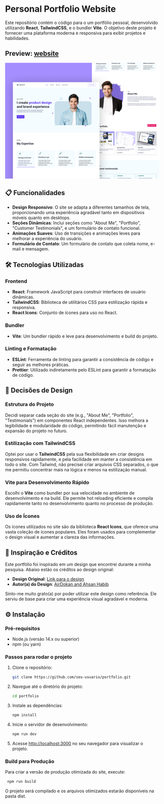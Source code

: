 # Personal Portfolio Website

Este repositório contém o código para o um portfólio pessoal, desenvolvido utilizando **React**, **TailwindCSS**, e o bundler **Vite**. O objetivo deste projeto é fornecer uma plataforma moderna e responsiva para exibir projetos e habilidades.

## Preview: [website](https://personal-portfolio-website-sepia-three.vercel.app/)

![alt text](./src/assets/tumb.png)

## 📋 Funcionalidades

- **Design Responsivo**: O site se adapta a diferentes tamanhos de tela, proporcionando uma experiência agradável tanto em dispositivos móveis quanto em desktops.
- **Seções Dinâmicas**: Inclui seções como "About Me", "Portfolio", "Customer Testimonials", e um formulário de contato funcional.
- **Animações Suaves**: Uso de transições e animações leves para melhorar a experiência do usuário.
- **Formulário de Contato**: Um formulário de contato que coleta nome, e-mail e mensagem.

## 🛠 Tecnologias Utilizadas

### Frontend

- **React**: Framework JavaScript para construir interfaces de usuário dinâmicas.
- **TailwindCSS**: Biblioteca de utilitários CSS para estilização rápida e responsiva.
- **React Icons**: Conjunto de ícones para uso no React.
  
### Bundler

- **Vite**: Um bundler rápido e leve para desenvolvimento e build do projeto.

### Linting e Formatação

- **ESLint**: Ferramenta de linting para garantir a consistência de código e seguir as melhores práticas.
- **Prettier**: Utilizado indiretamente pelo ESLint para garantir a formatação de código.

## 📐 Decisões de Design

### Estrutura do Projeto

Decidi separar cada seção do site (e.g., "About Me", "Portfolio", "Testimonials") em componentes React independentes. Isso melhora a legibilidade e modularidade do código, permitindo fácil manutenção e expansão do projeto no futuro.

### Estilização com TailwindCSS

Optei por usar o **TailwindCSS** pela sua flexibilidade em criar designs responsivos rapidamente, e pela facilidade em manter a consistência em todo o site. Com Tailwind, não precisei criar arquivos CSS separados, o que me permitiu concentrar mais na lógica e menos na estilização manual.

### Vite para Desenvolvimento Rápido

Escolhi o **Vite** como bundler por sua velocidade no ambiente de desenvolvimento e na build. Ele permite hot reloading eficiente e compila rapidamente tanto no desenvolvimento quanto no processo de produção.

### Uso de Ícones

Os ícones utilizados no site são da biblioteca **React Icons**, que oferece uma vasta coleção de ícones populares. Eles foram usados para complementar o design visual e aumentar a clareza das informações.

## 🎨 Inspiração e Créditos

Este portfólio foi inspirado em um design que encontrei durante a minha pesquisa. Abaixo estão os créditos ao design original:

- **Design Original**: [Link para o design](https://www.figma.com/community/file/1144519064091466465/personal-portfolio-website)
- **Autor(a) do Design**: [AirDokan and Ahsan Habib](https://www.figma.com/@airdokan)

Sinto-me muito grato(a) por poder utilizar este design como referência. Ele serviu de base para criar uma experiência visual agradável e moderna.

## ⚙️ Instalação

### Pré-requisitos

- Node.js (versão 14.x ou superior)
- npm (ou yarn)

### Passos para rodar o projeto

1. Clone o repositório:

   ```bash
   git clone https://github.com/seu-usuario/portfolio.git
   ```

2. Navegue até o diretório do projeto:

    ```bash
    cd portfolio 
    ```

3. Instale as dependências:

     ```bash
    npm install
    ```

4. Inicie o servidor de desenvolvimento:

     ```bash
    npm run dev
    ```

5. Acesse <http://localhost:3000> no seu navegador para visualizar o projeto.

### Build para Produção

Para criar a versão de produção otimizada do site, execute:

  ```bash
   npm run build
  ```

O projeto será compilado e os arquivos otimizados estarão disponíveis na pasta dist.
